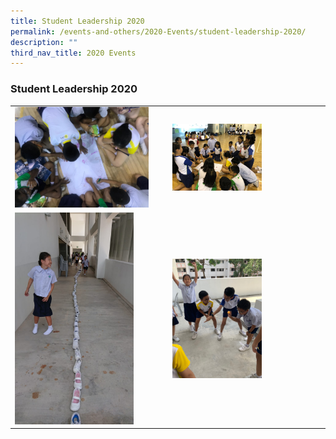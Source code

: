 ```yaml
---
title: Student Leadership 2020
permalink: /events-and-others/2020-Events/student-leadership-2020/
description: ""
third_nav_title: 2020 Events
---
```

### Student Leadership 2020

|  	|  	|
|---	|---	|
| <img src="/images/e1.png" style="width:90%"> 	| <img src="/images/e2.png" style="width:60%"> 	|
| <img src="/images/e3.png" style="width:80%"> 	|  <img src="/images/e4.png" style="width:60%">	|